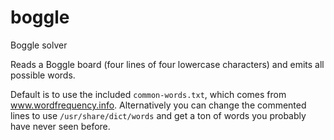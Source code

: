 # boggle

Boggle solver

Reads a Boggle board (four lines of four lowercase characters) and emits
all possible words.

Default is to use the included `common-words.txt`, which comes from
www.wordfrequency.info. Alternatively you can change the commented lines
to use `/usr/share/dict/words` and get a ton of words you probably have
never seen before.
